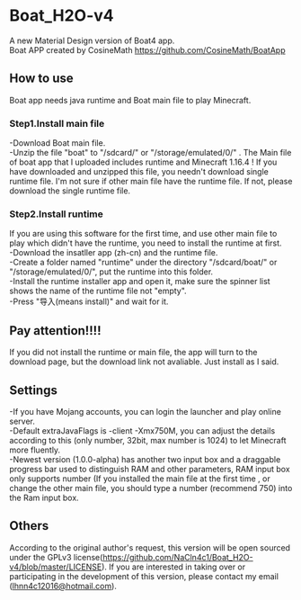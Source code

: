 # Boat_H2O-v4
A new Material Design version of Boat4 app.  
Boat APP created by CosineMath https://github.com/CosineMath/BoatApp
## How to use
Boat app needs java runtime and Boat main file to play Minecraft.
### Step1.Install main file
-Download Boat main file.  
-Unzip the file "boat" to "/sdcard/" or "/storage/emulated/0/" . 
The Main file of boat app that I uploaded includes runtime and Minecraft 1.16.4 ! If you have downloaded and unzipped this file, you needn't download single runtime file. I'm not sure if other main file have the runtime file. If not, please download the single runtime file.
### Step2.Install runtime
If you are using this software for the first time, and use other main file to play which didn't have the runtime, you need to install the runtime at first.  
-Download the insatller app (zh-cn) and the runtime file.  
-Create a folder named "runtime" under the directory "/sdcard/boat/" or "/storage/emulated/0/", put the runtime into this folder.  
-Install the runtime installer app and open it, make sure the spinner list shows the name of the runtime file not "empty".  
-Press "导入(means install)" and wait for it.
## Pay attention!!!!
If you did not install the runtime or main file, the app will turn to the download page, but the download link not avaliable. Just install as I said.
## Settings
-If you have Mojang accounts, you can login the launcher and play online server.  
-Default extraJavaFlags is -client -Xmx750M, you can adjust the details according to this (only number, 32bit, max number is 1024) to let Minecraft more fluently.  
-Newest version (1.0.0-alpha) has another two input box and a draggable progress bar used to distinguish RAM and other parameters, RAM input box only supports number (If you installed the main file at the first time , or change the other main file, you should type a number (recommend 750) into the Ram input box.  
## Others
According to the original author's request, this version will be open sourced under the GPLv3 license(https://github.com/NaCln4c1/Boat_H2O-v4/blob/master/LICENSE). If you are interested in taking over or participating in the development of this version, please contact my email (lhnn4c12016@hotmail.com).
